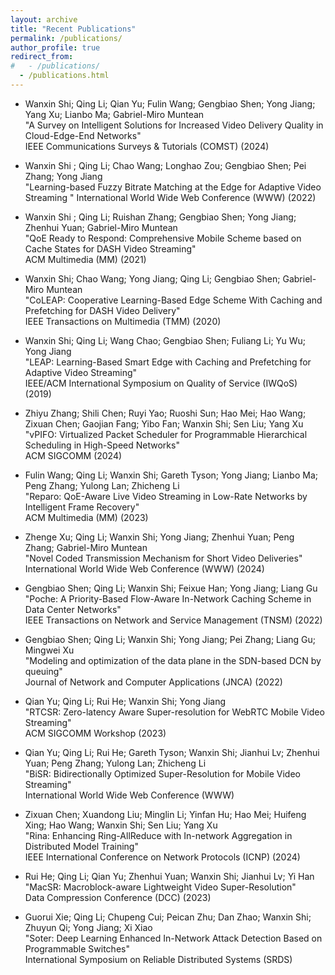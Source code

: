 ```yaml
---
layout: archive
title: "Recent Publications"
permalink: /publications/
author_profile: true
redirect_from: 
#   - /publications/
  - /publications.html
---
```


- Wanxin Shi; Qing Li; Qian Yu; Fulin Wang; Gengbiao Shen; Yong Jiang; Yang Xu; Lianbo Ma; Gabriel-Miro Muntean  
"A Survey on Intelligent Solutions for Increased Video Delivery Quality in Cloud-Edge-End Networks"  
IEEE Communications Surveys & Tutorials (COMST) (2024)

- Wanxin Shi ; Qing Li; Chao Wang; Longhao Zou; Gengbiao Shen; Pei Zhang; Yong Jiang  
"Learning-based Fuzzy Bitrate Matching at the Edge for Adaptive Video Streaming " 
International World Wide Web Conference
(WWW) (2022)

- Wanxin Shi ; Qing Li; Ruishan Zhang; Gengbiao Shen; Yong Jiang; Zhenhui Yuan; Gabriel-Miro Muntean  
"QoE Ready to Respond: Comprehensive Mobile Scheme based on Cache States for DASH Video Streaming"  
ACM Multimedia (MM) (2021)

- Wanxin Shi; Chao Wang; Yong Jiang; Qing Li; Gengbiao Shen; Gabriel-Miro Muntean  
"CoLEAP: Cooperative Learning-Based Edge Scheme With Caching and Prefetching for DASH Video Delivery"  
IEEE Transactions on Multimedia (TMM) (2020)

- Wanxin Shi; Qing Li; Wang Chao; Gengbiao Shen; Fuliang Li; Yu Wu; Yong Jiang  
"LEAP: Learning-Based Smart Edge with Caching and Prefetching for Adaptive Video Streaming"  
IEEE/ACM International Symposium on Quality of Service (IWQoS) (2019)

- Zhiyu Zhang; Shili Chen; Ruyi Yao; Ruoshi Sun; Hao Mei; Hao Wang; Zixuan Chen; Gaojian Fang; Yibo Fan; Wanxin Shi; Sen Liu; Yang Xu  
"vPIFO: Virtualized Packet Scheduler for Programmable Hierarchical Scheduling in High-Speed Networks"  
ACM SIGCOMM (2024) 

- Fulin Wang; Qing Li; Wanxin Shi; Gareth Tyson; Yong Jiang; Lianbo Ma; Peng Zhang; Yulong Lan; Zhicheng Li  
"Reparo: QoE-Aware Live Video Streaming in Low-Rate Networks by Intelligent Frame Recovery"   
ACM Multimedia (MM) (2023)

- Zhenge Xu; Qing Li; Wanxin Shi; Yong Jiang; Zhenhui Yuan; Peng Zhang; Gabriel-Miro Muntean  
"Novel Coded Transmission Mechanism for Short Video Deliveries"  
International World Wide Web Conference (WWW) (2024)

- Gengbiao Shen; Qing Li; Wanxin Shi; Feixue Han; Yong Jiang; Liang Gu  
"Poche: A Priority-Based Flow-Aware In-Network Caching Scheme in Data Center Networks"   
IEEE Transactions on Network and Service Management (TNSM) (2022)

- Gengbiao Shen; Qing Li; Wanxin Shi; Yong Jiang; Pei Zhang; Liang Gu; Mingwei Xu  
"Modeling and optimization of the data plane in the SDN-based DCN by queuing"  
Journal of Network and Computer Applications (JNCA) (2022)

- Qian Yu; Qing Li; Rui He; Wanxin Shi; Yong Jiang  
"RTCSR: Zero-latency Aware Super-resolution for WebRTC Mobile Video Streaming"  
ACM SIGCOMM Workshop (2023)

- Qian Yu; Qing Li; Rui He; Gareth Tyson; Wanxin Shi; Jianhui Lv; Zhenhui Yuan; Peng Zhang; Yulong Lan; Zhicheng Li  
"BiSR: Bidirectionally Optimized Super-Resolution for Mobile Video Streaming"   
International World Wide Web Conference (WWW)


- Zixuan Chen; Xuandong Liu; Minglin Li; Yinfan Hu; Hao Mei; Huifeng Xing; Hao Wang; Wanxin Shi; Sen Liu; Yang Xu  
"Rina: Enhancing Ring-AllReduce with In-network Aggregation in Distributed Model Training"  
IEEE International Conference on Network Protocols (ICNP) (2024)

- Rui He; Qing Li; Qian Yu; Zhenhui Yuan; Wanxin Shi; Jianhui Lv; Yi Han  
"MacSR: Macroblock-aware Lightweight Video Super-Resolution"  
Data Compression Conference (DCC) (2023)

- Guorui Xie; Qing Li; Chupeng Cui; Peican Zhu; Dan Zhao; Wanxin Shi; Zhuyun Qi; Yong Jiang; Xi Xiao  
"Soter: Deep Learning Enhanced In-Network Attack Detection Based on Programmable Switches"  
International Symposium on Reliable Distributed Systems (SRDS)


